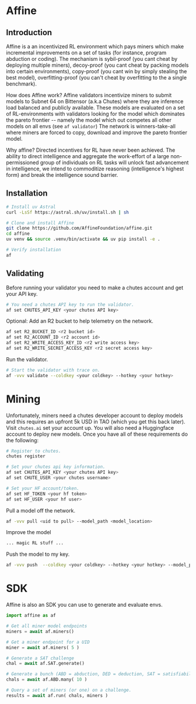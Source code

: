 # Affine

## Introduction

Affine is a an incentivized RL environment which pays miners which make incremental improvements on a set of tasks (for instance, program abduction or coding). The mechanism is sybil-proof (you cant cheat by deploying multiple miners), decoy-proof (you cant cheat by packing models into certain environments), copy-proof (you cant win by simply stealing the best model), overfitting-proof (you can't cheat by overfitting to the a single benchmark). 

How does Affine work? Affine validators incentivize miners to submit models to Subnet 64 on Bittensor (a.k.a Chutes) where they are inference load balanced and publicly available. These models are evaluated on a set of RL-environments with validators looking for the model which dominates the pareto frontier -- namely the model which out competes all other models on all envs (see `af validator`) The network is winners-take-all where miners are forced to copy, download and improve the pareto frontier model.

Why affine? Directed incentives for RL have never been achieved. The ability to direct intelligence and aggregate the work-effort of a large non-permissioned group of individuals on RL tasks will unlock fast advancement in intelligence, we intend to commoditize reasoning (intelligence's highest form) and break the intelligence sound barrier.

## Installation
```bash
# Install uv Astral
curl -LsSf https://astral.sh/uv/install.sh | sh

# Clone and install Affine
git clone https://github.com/AffineFoundation/affine.git
cd affine
uv venv && source .venv/bin/activate && uv pip install -e .

# Verify installation
af
```

## Validating

Before running your validator you need to make a chutes account and get your API key. 
```bash
# You need a chutes API key to run the validator.
af set CHUTES_API_KEY <your chutes API key> 
```

Optional: Add an R2 bucket to help telemetry on the network.
```bash
af set R2_BUCKET_ID <r2 bucket id>
af set R2_ACCOUNT_ID <r2 account id>
af set R2_WRITE_ACCESS_KEY_ID <r2 write access key>
af set R2_WRITE_SECRET_ACCESS_KEY <r2 secret access key>
```

Run the validator.
```bash
# Start the validator with trace on.
af -vvv validate --coldkey <your coldkey> --hotkey <your hotkey>
```

# Mining

Unfortunately, miners need a chutes developer account to deploy models and this requires an upfront 5k USD in TAO (which you get this back later).
Visit `chutes.ai` set your account up. You will also need a Huggingface account to deploy new models. Once you have all of these requirements do the following: 
```bash
# Register to chutes.
chutes register 

# Set your chutes api key information.
af set CHUTES_API_KEY <your chutes API key> 
af set CHUTE_USER <your chutes username> 

# Set your HF account/token.
af set HF_TOKEN <your hf token>
af set HF_USER <your hf user> 
```

Pull a model off the network.
```bash
af -vvv pull <uid to pull> --model_path <model_location>
```

Improve the model
```bash
... magic RL stuff ...
```

Push the model to my key.
```bash
af -vvv push  --coldkey <your coldkey> --hotkey <your hotkey> --model_path <model_location>
```


# SDK
Affine is also an SDK you can use to generate and evaluate envs.
```python
import affine as af

# Get all miner model endpoints
miners = await af.miners()

# Get a miner endpoint for a UID
miner = await af.miners( 5 )

# Generate a SAT challenge
chal = await af.SAT.generate() 

# Generate a bunch (ABD = abduction, DED = deduction, SAT = satisfiability)
chals = await af.ABD.many( 10 )

# Query a set of miners (or one) on a challenge.
results = await af.run( chals, miners )
````

